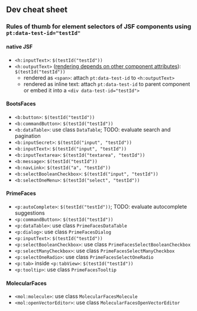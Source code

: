 ## Dev cheat sheet
### Rules of thumb for element selectors of JSF components using `pt:data-test-id="testId"`
#### native JSF
* `<h:inputText>`: `$(testId("testId"))`
* `<h:outputText>` ([rendering depends on other component attributes](https://docs.oracle.com/javaee/7/javaserver-faces-2-2/vdldocs-facelets/h/outputText.html)): `$(testId("testId"))`
  * rendered as `<span>`: attach `pt:data-test-id` to `<h:outputText>`
  * rendered as inline text: attach `pt:data-test-id` to parent component or embed it into a `<div data-test-id="testId">`

#### BootsFaces
* `<b:button>`: `$(testId("testId"))`
* `<b:commandButton>`: `$(testId("testId"))`
* `<b:dataTable>`: use class `DataTable`; TODO: evaluate search and pagination
* `<b:inputSecret>`: `$(testId("input", "testId"))`
* `<b:inputText>`: `$(testId("input", "testId"))`
* `<b:inputTextarea>`: `$(testId("textarea", "testId"))`
* `<b:message>`: `$(testId("testId"))`
* `<b:navLink>`: `$(testId("a", "testId"))`
* `<b:selectBooleanCheckbox>`: `$(testId("input", "testId"))`
* `<b:selectOneMenu>`: `$(testId("select", "testId"))`

#### PrimeFaces
* `<p:autoComplete>`: `$(testId("testId"))`; TODO: evaluate autocomplete suggestions
* `<p:commandButton>`: `$(testId("testId"))`
* `<p:dataTable>`: use class `PrimeFacesDataTable`
* `<p:dialog>`: use class `PrimeFacesDialog`
* `<p:inputText>`: `$(testId("testId"))`
* `<p:selectBooleanCheckbox>`: use class `PrimeFacesSelectBooleanCheckbox`
* `<p:selectManyCheckbox>`: use class `PrimeFacesSelectManyCheckbox`
* `<p:selectOneRadio>`: use class `PrimeFacesSelectOneRadio`
* `<p:tab>` inside `<p:tabView>`: `$(testId("testId"))`
* `<p:tooltip>`: use class `PrimeFacesTooltip`

#### MolecularFaces
* `<mol:molecule>`: use class `MolecularFacesMolecule`
* `<mol:openVectorEditor>`: use class `MolecularFacesOpenVectorEditor`